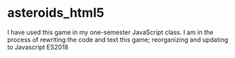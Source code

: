 # asteroids_html5

I have used this game in my one-semester JavaScript class.  I am in the process of rewriting the code and text this game; reorganizing and updating to Javascript ES2018 
